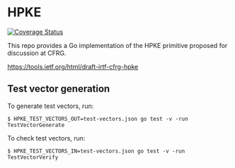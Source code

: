 # HPKE 

[![Coverage Status](https://coveralls.io/repos/github/cisco/go-hpke/badge.svg?branch=ci)](https://coveralls.io/github/cisco/go-hpke?branch=ci)

This repo provides a Go implementation of the HPKE primitive proposed for discussion at CFRG.

https://tools.ietf.org/html/draft-irtf-cfrg-hpke

## Test vector generation

To generate test vectors, run:

```
$ HPKE_TEST_VECTORS_OUT=test-vectors.json go test -v -run TestVectorGenerate
```

To check test vectors, run:

```
$ HPKE_TEST_VECTORS_IN=test-vectors.json go test -v -run TestVectorVerify
```
